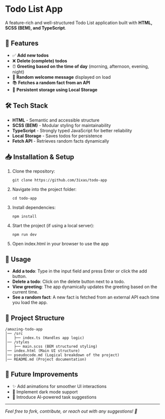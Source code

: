 # Todo List App

A feature-rich and well-structured Todo List application built with **HTML, SCSS (BEM), and TypeScript**.

## 🚀 Features
- ✅ **Add new todos**
- ❌ **Delete (complete) todos**
- ⏰ **Greeting based on the time of day** (morning, afternoon, evening, night)
- 🎉 **Random welcome message** displayed on load
- 📚 **Fetches a random fact from an API**
- 💾 **Persistent storage using Local Storage**

## 🛠 Tech Stack
- **HTML** - Semantic and accessible structure
- **SCSS (BEM)** - Modular styling for maintainability
- **TypeScript** - Strongly typed JavaScript for better reliability
- **Local Storage** - Saves todos for persistence
- **Fetch API** - Retrieves random facts dynamically

## 📥 Installation & Setup
1. Clone the repository:
   ```
   git clone https://github.com/3ixas/todo-app
   ```
2.	Navigate into the project folder:
    ```
    cd todo-app
    ```
3.	Install dependencies:
    ```
    npm install
    ```
4.	Start the project (if using a local server):
    ```
    npm run dev
    ```
5. Open index.html in your browser to use the app

## 📌 Usage
- **Add a todo**: Type in the input field and press Enter or click the add button.
- **Delete a todo**: Click on the delete button next to a todo.
- **View greeting**: The app dynamically updates the greeting based on the current time.
- **See a random fact**: A new fact is fetched from an external API each time you load the app.

## 📂 Project Structure
```
/amazing-todo-app
│── /src
│   ├── index.ts (Handles app logic)
│── /styles
│   ├── main.scss (BEM structured styling)
│── index.html (Main UI structure)
│── pseudocode.md (Logical breakdown of the project)
│── README.md (Project documentation)
```

## 🚀 Future Improvements
- ✨ Add animations for smoother UI interactions
- 🌙 Implement dark mode support
- 🤖 Introduce AI-powered task suggestions

---
*Feel free to fork, contribute, or reach out with any suggestions! 🚀*

